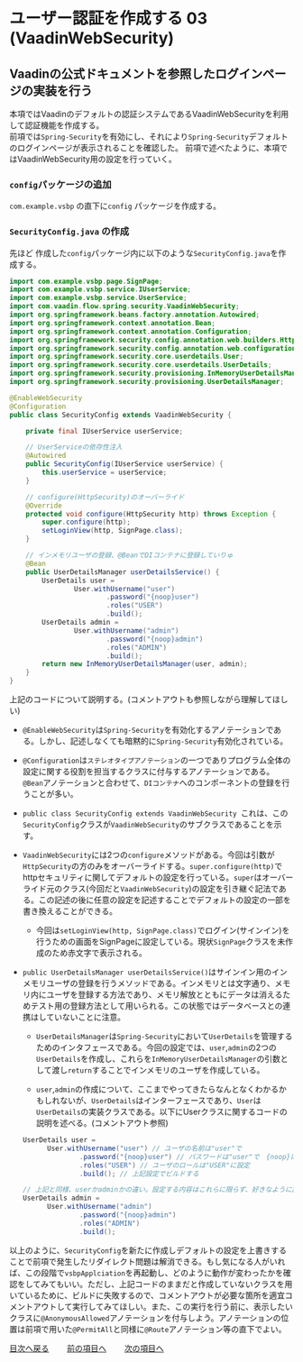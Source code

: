 # ユーザー認証を作成する 03 (VaadinWebSecurity)

## Vaadinの公式ドキュメントを参照したログインページの実装を行う
本項ではVaadinのデフォルトの認証システムであるVaadinWebSecurityを利用して認証機能を作成する。<br>
前項では`Spring-Security`を有効にし、それにより`Spring-Security`デフォルトのログインページが表示されることを確認した。
前項で述べたように、本項ではVaadinWebSecurity用の設定を行っていく。

### `config`パッケージの追加
`com.example.vsbp` の直下に`config` パッケージを作成する。

### `SecurityConfig.java` の作成
先ほど
作成した`config`パッケージ内に以下のような`SecurityConfig.java`を作成する。

```java
import com.example.vsbp.page.SignPage;
import com.example.vsbp.service.IUserService;
import com.example.vsbp.service.UserService;
import com.vaadin.flow.spring.security.VaadinWebSecurity;
import org.springframework.beans.factory.annotation.Autowired;
import org.springframework.context.annotation.Bean;
import org.springframework.context.annotation.Configuration;
import org.springframework.security.config.annotation.web.builders.HttpSecurity;
import org.springframework.security.config.annotation.web.configuration.EnableWebSecurity;
import org.springframework.security.core.userdetails.User;
import org.springframework.security.core.userdetails.UserDetails;
import org.springframework.security.provisioning.InMemoryUserDetailsManager;
import org.springframework.security.provisioning.UserDetailsManager;

@EnableWebSecurity
@Configuration
public class SecurityConfig extends VaadinWebSecurity {

    private final IUserService userService;

    // UserServiceの依存性注入
    @Autowired
    public SecurityConfig(IUserService userService) {
        this.userService = userService;
    }

    // configure(HttpSecurity)のオーバーライド
    @Override
    protected void configure(HttpSecurity http) throws Exception {
        super.configure(http);
        setLoginView(http, SignPage.class);
    }

    // インメモリユーザの登録、@BeanでDIコンテナに登録していりゅ
    @Bean
    public UserDetailsManager userDetailsService() {
        UserDetails user =
                User.withUsername("user")
                        .password("{noop}user")
                        .roles("USER")
                        .build();
        UserDetails admin =
                User.withUsername("admin")
                        .password("{noop}admin")
                        .roles("ADMIN")
                        .build();
        return new InMemoryUserDetailsManager(user, admin);
    }
}
```

上記のコードについて説明する。(コメントアウトも参照しながら理解してほしい)
- `@EnableWebSecurity`は`Spring-Security`を有効化するアノテーションである。しかし、記述しなくても暗黙的に`Spring-Security`有効化されている。

- `@Configuration`は`ステレオタイプアノテーション`の一つでありプログラム全体の設定に関する役割を担当するクラスに付与するアノテーションである。`@Bean`アノテーションと合わせて、`DIコンテナ`へのコンポーネントの登録を行うことが多い。

- `public class SecurityConfig extends VaadinWebSecurity `これは、この`SecurityConfig`クラスが`VaadinWebSecurity`のサブクラスであることを示す。

- `VaadinWebSecurity`には2つの`configure`メソッドがある。今回は引数が`HttpSecurity`の方のみをオーバーライドする。`super.configure(http)`でhttpセキュリティに関してデフォルトの設定を行っている。`super`はオーバーライド元のクラス(今回だと`VaadinWebSecurity`)の設定を引き継ぐ記法である。この記述の後に任意の設定を記述することでデフォルトの設定の一部を書き換えることができる。
  - 今回は`setLoginView(http, SignPage.class)`でログイン(サインイン)を行うための画面をSignPageに設定している。現状`SignPage`クラスを未作成のため赤文字で表示される。

- `public UserDetailsManager userDetailsService()`はサインイン用のインメモリユーザの登録を行うメソッドである。インメモリとは文字通り、メモリ内にユーザを登録する方法であり、メモリ解放とともにデータは消えるためテスト用の登録方法として用いられる。この状態ではデータベースとの連携はしていないことに注意。

  - `UserDetailsManager`は`Spring-Security`において`UserDetails`を管理するためのインタフェースである。今回の設定では、`user`,`admin`の2つの`UserDetails`を作成し、これらを`InMemoryUserDetailsManager`の引数として渡し`return`することでインメモリのユーザを作成している。

  - `user`,`admin`の作成について、ここまでやってきたらなんとなくわかるかもしれないが、`UserDetails`はインターフェースであり、`User`は`UserDetails`の実装クラスである。以下にUserクラスに関するコードの説明を述べる。(コメントアウト参照)
  ```java
  UserDetails user =
        User.withUsername("user") // ユーザの名前は"user"で
                .password("{noop}user") // パスワードは"user"で　{noop}は平文という意味
                .roles("USER") // ユーザのロールは"USER"に設定
                .build(); // 上記設定でビルドする

  // 上記と同様、userかadminかの違い。設定する内容はこれらに限らず、好きなように設定してください
  UserDetails admin =
        User.withUsername("admin")
                .password("{noop}admin")
                .roles("ADMIN")
                .build(); 
  ```

以上のように、`SecurityConfig`を新たに作成しデフォルトの設定を上書きすることで前項で発生したリダイレクト問題は解消できる。もし気になる人がいれば、この段階で`vsbpApplciation`を再起動し、どのように動作が変わったかを確認をしてみてもいい。ただし、上記コードのままだと作成していないクラスを用いているために、ビルドに失敗するので、コメントアウトが必要な箇所を適宜コメントアウトして実行してみてほしい。また、この実行を行う前に、表示したいクラスに`@AnonymousAllowed`アノテーションを付与しよう。アノテーションの位置は前項で用いた`@PermitAll`と同様に`@Route`アノテーション等の直下でよい。

[目次へ戻る](../README.md)  &emsp;&emsp;[前の項目へ](./02.md) &emsp;&emsp;[次の項目へ](./04.md)